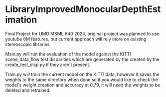 # LibraryImprovedMonocularDepthEstimation
Final Project for UMD MSML 640 2024, original project was planned to use youtube 8M features, 
but current approach will rely more on existing stereoscopic libraries.


Main.py will run the evaluation of the model against the KITTI scene_data_flow test disparities 
which are generated by the created by the create_test_disp.py if they aren't present.

Train.py will train the current model on the KITTI data, however it saves the weights to the same directory when done
so if you would like to check the model's weight creation and accuracy at 0.79, it will need the weights to be deleted
and retrained.